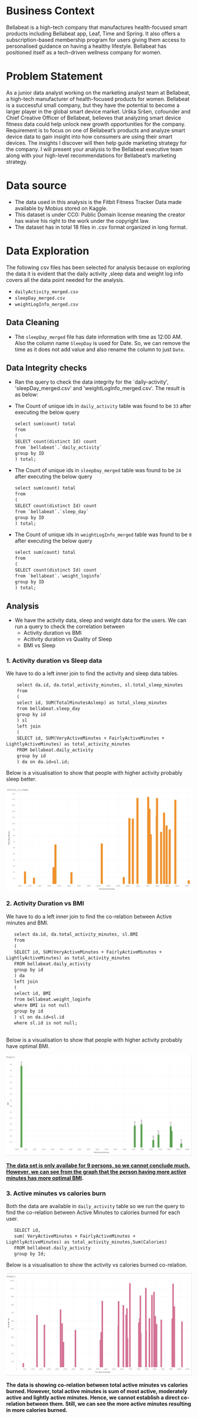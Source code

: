 # Business Context
Bellabeat is a high-tech company that manufactures health-focused smart products including Bellabeat app, Leaf, Time and Spring. It also offers a subscription-based membership program for users giving them access to personalised guidance on having a healthy lifestyle. Bellabeat has positioned itself as a tech-driven wellness company for women.

# Problem Statement

As a junior data analyst working on the marketing analyst team at Bellabeat, a high-tech manufacturer of health-focused products for women. Bellabeat is a successful small company, but they have the potential to become a larger player in the global smart device market. Urška Sršen, cofounder and Chief Creative Officer of Bellabeat, believes that analyzing smart device fitness data could help unlock new growth opportunities for the company. Requirement is to focus on one of Bellabeat’s products and analyze smart device data to gain insight into how consumers are using their smart devices. The insights I discover will then help guide marketing strategy for the company. I will present your analysis to the Bellabeat executive team along with your high-level recommendations for Bellabeat’s marketing strategy.

# Data source

- The data used in this analysis is the Fitbit Fitness Tracker Data made available by Mobius stored on Kaggle.
- This dataset is under CC0: Public Domain license meaning the creator has waive his right to the work under the copyright law.
- The dataset has in total 18 files in .csv format organized in long format.


# Data Exploration

The following csv files has been selected for analysis because on exploring the data it is evident that the daily activity ,sleep data and weight log info covers all the data point needed for the analysis. 

- `dailyActivity_merged.csv`
- `sleepDay_merged.csv`
- `weightLogInfo_merged.csv`

## Data Cleaning
- The `sleepDay_merged` file has date information with time as 12:00 AM. Also the column name `SleepDay` is used for Date. So, we can remove the time as it does not add value and also rename the column to just `Date`.

## Data Integrity checks
- Ran the query to check the data integrity for the `daily-activity', 'sleepDay_merged.csv' and 'weightLogInfo_merged.csv'. The result is as below: 
- The Count of unique ids in `daily_activity` table was found to be `33` after executing the below query 
    ```
    select sum(count) total
    from 
    (
    SELECT count(distinct Id) count
    from `bellabeat`.`daily_activity` 
    group by ID
    ) total;
    ```

- The Count of unique ids in `sleepDay_merged` table was found to be `24` after executing the below query 
    ```
    select sum(count) total
    from 
    (
    SELECT count(distinct Id) count
    from `bellabeat`.`sleep_day` 
    group by ID
    ) total;
    ```
- The Count of unique ids in `weightLogInfo_merged` table was found to be `8` after executing the below query 
    ```
    select sum(count) total
    from 
    (
    SELECT count(distinct Id) count
    from `bellabeat`.`weight_loginfo` 
    group by ID
    ) total;
    ````

## Analysis
- We have the activity data, sleep and weight data for the users. We can run a query to check the correlation between
    - Activity duration vs BMI
    - Acitivity duration vs Quality of Sleep
    - BMI vs Sleep


### 1.  Activity duration vs Sleep data

We have to do a left inner join to find the activity and sleep data tables.
```
    select da.id, da.total_activity_minutes, sl.total_sleep_minutes
    from 
    (
    select id, SUM(TotalMinutesAsleep) as total_sleep_minutes
    from bellabeat.sleep_day 
    group by id
    ) sl
    left join
    (
    SELECT id, SUM(VeryActiveMinutes + FairlyActiveMinutes + LightlyActiveMinutes) as total_activity_minutes
    FROM bellabeat.daily_activity  
    group by id
    ) da on da.id=sl.id;

```

Below is a visualisation to show that people with higher activity probably sleep better.

![sleepDataWithActivity](./visualisations/activity_vs_sleep.png)
 

### 2. Activity Duration vs BMI

We have to do a left inner join to find the co-relation between Active minutes and BMI. 
 ```
    select da.id, da.total_activity_minutes, sl.BMI
    from 
    (
    SELECT id, SUM(VeryActiveMinutes + FairlyActiveMinutes + LightlyActiveMinutes) as total_activity_minutes
    FROM bellabeat.daily_activity
    group by id
    ) da 
    left join
    (
    select id, BMI
    from bellabeat.weight_loginfo
    where BMI is not null
    group by id
    ) sl on da.id=sl.id 
    where sl.id is not null;


```

Below is a visualisation to show that people with higher activity probably have optimal BMI.


![BMIWithActivity](./visualisations/Activity_vs_BMI.png)

**<u>The data set is only availabe for 9 persons, so we cannot conclude much. However, we can see from the graph that the person having more active minutes has more optimal BMI</u>.**

### 3. Active minutes vs calories burn

Both the data are available in `daily_activity` table so we run the query to find the co-relation between Active Minutes to calories burned for each user. 
 ```
    SELECT id, 
    sum( VeryActiveMinutes + FairlyActiveMinutes + LightlyActiveMinutes) as total_activity_minutes,Sum(Calories)
    FROM bellabeat.daily_activity
    group by Id;

 ```

Below is a visualisation to show the activity vs calories burned co-relation. 

![Activevscaloriesburned](./visualisations/active_time_vs_calories_burned.png)

**The data is showing co-relation between total active minutes vs calories burned. However, total active minutes is sum of most active, moderately active and lightly active minutes. Hence, we cannot establish a direct co-relation between them. Still, we can see the more active minutes resulting in more calories burned.**




